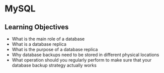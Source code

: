 # MySQL
## Learning Objectives
* What is the main role of a database<br>
* What is a database replica<br>
* What is the purpose of a database replica<br>
* Why database backups need to be stored in different physical locations<br>
* What operation should you regularly perform to make sure that your database backup strategy actually works<br>
